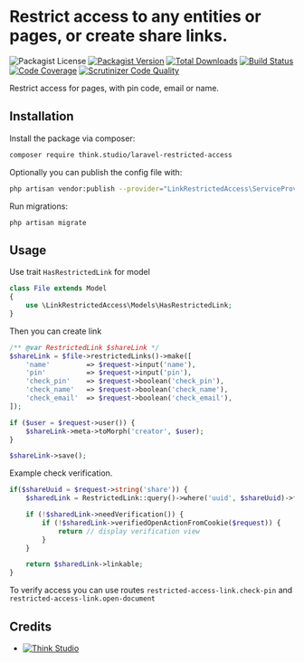 # Restrict access to any entities or pages, or create share links.

![Packagist License](https://img.shields.io/packagist/l/think.studio/laravel-restricted-access?color=%234dc71f)
[![Packagist Version](https://img.shields.io/packagist/v/think.studio/laravel-restricted-access)](https://packagist.org/packages/think.studio/laravel-restricted-access)
[![Total Downloads](https://img.shields.io/packagist/dt/think.studio/laravel-restricted-access)](https://packagist.org/packages/think.studio/laravel-restricted-access)
[![Build Status](https://scrutinizer-ci.com/g/dev-think-one/laravel-restricted-access/badges/build.png?b=main)](https://scrutinizer-ci.com/g/dev-think-one/laravel-restricted-access/build-status/main)
[![Code Coverage](https://scrutinizer-ci.com/g/dev-think-one/laravel-restricted-access/badges/coverage.png?b=main)](https://scrutinizer-ci.com/g/dev-think-one/laravel-restricted-access/?branch=main)
[![Scrutinizer Code Quality](https://scrutinizer-ci.com/g/dev-think-one/laravel-restricted-access/badges/quality-score.png?b=main)](https://scrutinizer-ci.com/g/dev-think-one/laravel-restricted-access/?branch=main)

Restrict access for pages, with pin code, email or name.

## Installation

Install the package via composer:

```bash
composer require think.studio/laravel-restricted-access
```

Optionally you can publish the config file with:

```bash
php artisan vendor:publish --provider="LinkRestrictedAccess\ServiceProvider" --tag="config"
```

Run migrations:

```shell
php artisan migrate
```

## Usage

Use trait `HasRestrictedLink` for model

```php
class File extends Model 
{
    use \LinkRestrictedAccess\Models\HasRestrictedLink;
}
```

Then you can create link

```php
/** @var RestrictedLink $shareLink */
$shareLink = $file->restrictedLinks()->make([
    'name'         => $request->input('name'),
    'pin'          => $request->input('pin'),
    'check_pin'    => $request->boolean('check_pin'),
    'check_name'   => $request->boolean('check_name'),
    'check_email'  => $request->boolean('check_email'),
]);

if ($user = $request->user()) {
    $shareLink->meta->toMorph('creator', $user);
}

$shareLink->save();
```

Example check verification.

```php
if($shareUuid = $request->string('share')) {
    $sharedLink = RestrictedLink::query()->where('uuid', $shareUuid)->firstOrFail();

    if (!$sharedLink->needVerification()) {
        if (!$sharedLink->verifiedOpenActionFromCookie($request)) {
            return // display verification view
        }
    }

    return $sharedLink->linkable;
}
```

To verify access you can use routes `restricted-access-link.check-pin` and `restricted-access-link.open-document`

## Credits

- [![Think Studio](https://yaroslawww.github.io/images/sponsors/packages/logo-think-studio.png)](https://think.studio/)
